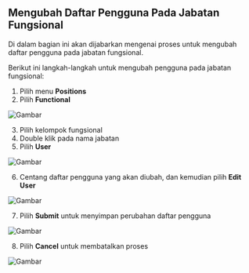 ## **Mengubah Daftar Pengguna Pada Jabatan Fungsional**

Di dalam bagian ini akan dijabarkan mengenai proses untuk mengubah daftar pengguna pada jabatan fungsional.

Berikut ini langkah-langkah untuk mengubah pengguna pada jabatan fungsional:

1. Pilih menu **Positions**
2. Pilih **Functional**

![Gambar](_screenshot/.png/?sanitize=true)

3. Pilih kelompok fungsional
4. Double klik pada nama jabatan
5. Pilih **User**

![Gambar](_screenshot/.png/?sanitize=true)

6. Centang daftar pengguna yang akan diubah, dan kemudian pilih **Edit User**

![Gambar](_screenshot/.png/?sanitize=true)

7. Pilih **Submit** untuk menyimpan perubahan daftar pengguna

![Gambar](_screenshot/.png/?sanitize=true)

8. Pilih **Cancel** untuk membatalkan proses

![Gambar](_screenshot/.png/?sanitize=true)
